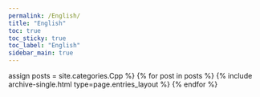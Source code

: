 ```yaml
---
permalink: /English/
title: "English"
toc: true
toc_sticky: true
toc_label: "English"
sidebar_main: true
---
```

assign posts = site.categories.Cpp %}
{% for post in posts %} {% include archive-single.html type=page.entries_layout %} {% endfor %}
